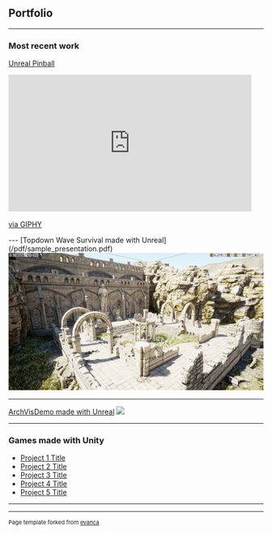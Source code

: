 ## Portfolio

---

### Most recent work 

[Unreal Pinball](https://thetiodan.itch.io/tios-unreal-pinball)
<iframe src="https://giphy.com/embed/OgQohkiN1QKIsN71rN" width="480" height="270" frameBorder="0" class="giphy-embed" allowFullScreen></iframe><p><a href="https://giphy.com/gifs/OgQohkiN1QKIsN71rN">via GIPHY</a></p>
---
[Topdown Wave Survival made with Unreal](/pdf/sample_presentation.pdf)
<img src="images/Survival1.jpg?raw=true"/>

---
[ArchVisDemo made with Unreal](http://example.com/)
<img src="images/dummy_thumbnail.jpg?raw=true"/>

---

### Games made with Unity

- [Project 1 Title](http://example.com/)
- [Project 2 Title](http://example.com/)
- [Project 3 Title](http://example.com/)
- [Project 4 Title](http://example.com/)
- [Project 5 Title](http://example.com/)

---




---
<p style="font-size:11px">Page template forked from <a href="https://github.com/evanca/quick-portfolio">evanca</a></p>
<!-- Remove above link if you don't want to attibute -->
